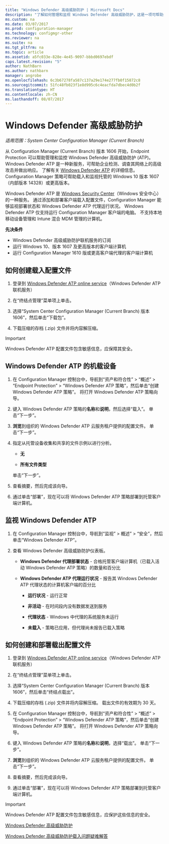 ```yaml
---
title: "Windows Defender 高级威胁防护 | Microsoft Docs"
description: "了解如何管理和监视 Windows Defender 高级威胁防护，这是一项可帮助企业应对高级安全攻击的新服务。"
ms.custom: na
ms.date: 03/07/2017
ms.prod: configuration-manager
ms.technology: configmgr-other
ms.reviewer: na
ms.suite: na
ms.tgt_pltfrm: na
ms.topic: article
ms.assetid: a5fc033e-828e-4e45-9097-bbbd0697ebdf
caps.latest.revision: "5"
author: NathBarn
ms.author: nathbarn
manager: angrobe
ms.openlocfilehash: 6c3b67278fa587c137a29e174e277fb0f15872c8
ms.sourcegitcommit: 51fc48fb023f1e8d995c6c4eacfda7dbec4d0b2f
ms.translationtype: HT
ms.contentlocale: zh-CN
ms.lasthandoff: 08/07/2017
---
```

# <a name="windows-defender-advanced-threat-protection"></a>Windows Defender 高级威胁防护

*适用范围：System Center Configuration Manager (Current Branch)*

从 Configuration Manager (Current Branch) 版本 1606 开始，Endpoint Protection 可以帮助管理和监控 Windows Defender 高级威胁防护 (ATP)。 Windows Defender ATP 是一种新服务，可帮助企业检测、调查其网络上的高级攻击并做出响应。  了解有关 [Windows Defender ATP](http://aka.ms/technet-wdatp) 的详细信息。 Configuration Manager 策略可帮助载入和监视托管的 Windows 10 版本 1607（内部版本 14328）或更高版本。

Windows Defender ATP 是 [Windows Security Center](https://securitycenter.windows.com)（Windows 安全中心）的一种服务。 通过添加和部署客户端载入配置文件，Configuration Manager 能够监视部署状态和 Windows Defender ATP 代理运行状况。 Windows Defender ATP 仅支持运行 Configuration Manager 客户端的电脑。 不支持本地移动设备管理和 Intune 混合 MDM 管理的计算机。

 **先决条件**  

-   Windows Defender 高级威胁防护联机服务的订阅  
-   运行 Windows 10、版本 1607 及更高版本的客户端计算机  
-   运行 Configuration Manager 1610 版或更高客户端代理的客户端计算机

## <a name="how-to-create-an-onboarding-configuration-file"></a>如何创建载入配置文件  

 1.  登录到 [Windows Defender ATP online service](https://securitycenter.windows.com/)（Windows Defender ATP 联机服务）   

 2.  在“终结点管理”菜单项上单击。  

 3.  选择“System Center Configuration Manager (Current Branch) 版本 1606”，然后单击“下载包”。  

 4.  下载压缩的存档 (.zip) 文件并将内容解压缩。

> [!IMPORTANT]
> Windows Defender ATP 配置文件包含敏感信息，应保障其安全。

## <a name="onboard-devices-for-windows-defender-atp"></a>Windows Defender ATP 的机载设备  

1.  在 Configuration Manager 控制台中，导航到“资产和符合性” > “概述” > “Endpoint Protection” > “Windows Defender ATP 策略”，然后单击“创建 Windows Defender ATP 策略”。 将打开 Windows Defender ATP 策略向导。  

2.  键入 Windows Defender ATP 策略的**名称**和**说明**，然后选择“载入”。 单击“下一步”。  

3.  **浏览**到组织的 Windows Defender ATP 云服务租户提供的配置文件。 单击“下一步”。  

4.  指定从托管设备收集和共享的文件示例以进行分析。  

    -   **无**   

    -   **所有文件类型**  

     单击“下一步”。  

5.  查看摘要，然后完成该向导。  

6.  通过单击“部署”，现在可以将 Windows Defender ATP 策略部署到托管客户端计算机。  

## <a name="monitor-windows-defender-atp"></a>监视 Windows Defender ATP  

1.  在 Configuration Manager 控制台中，导航到“监视” > 概述” > “安全”，然后单击“Windows Defender ATP”。  

2.  查看 Windows Defender 高级威胁防护仪表板。  

    -   **Windows Defender 代理部署状态** - 合格托管客户端计算机（已载入活动 Windows Defender ATP 策略）的数量和百分比  

    -   **Windows Defender ATP 代理运行状况** - 报告其 Windows Defender ATP 代理状态的计算机客户端的百分比  

        -   **运行状况** - 运行正常  

        -   **非活动** - 在时间段内没有数据发送到服务  

        -   **代理状态** - Windows 中代理的系统服务未运行  

        -   **未载入** - 策略已应用，但代理尚未报告已载入策略  


## <a name="how-to-create-and-deploy-an-offboarding-configuration-file"></a>如何创建和部署载出配置文件  

1.  登录到 [Windows Defender ATP online service](https://securitycenter.windows.com/)（Windows Defender ATP 联机服务）   

2.  在“终结点管理”菜单项上单击。  

3.  选择“System Center Configuration Manager (Current Branch) 版本 1606”，然后单击“终结点载出”。  

4.  下载压缩的存档 (.zip) 文件并将内容解压缩。 载出文件的有效期为 30 天。

5.  在 Configuration Manager 控制台中，导航到“资产和符合性” > “概述” > “Endpoint Protection” > “Windows Defender ATP 策略”，然后单击“创建 Windows Defender ATP 策略”。 将打开 Windows Defender ATP 策略向导。  

6.  键入 Windows Defender ATP 策略的**名称**和**说明**，选择“载出”。 单击“下一步”。  

7.  **浏览**到组织的 Windows Defender ATP 云服务租户提供的配置文件。 单击“下一步”。  

8.  查看摘要，然后完成该向导。  

9.  通过单击“部署”，现在可以将 Windows Defender ATP 策略部署到托管客户端计算机。  

> [!IMPORTANT]
> Windows Defender ATP 配置文件包含敏感信息，应保护这些信息的安全。

[Windows Defender 高级威胁防护](https://technet.microsoft.com/itpro/windows/keep-secure/windows-defender-advanced-threat-protection)

[Windows Defender 高级威胁防护载入问题疑难解答](https://technet.microsoft.com/itpro/windows/keep-secure/troubleshoot-onboarding-windows-defender-advanced-threat-protection)
